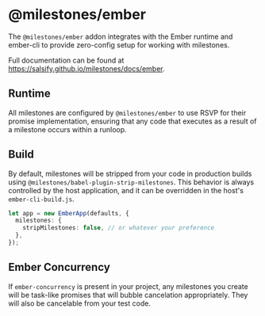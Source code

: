 # @milestones/ember

The `@milestones/ember` addon integrates with the Ember runtime and ember-cli to provide zero-config setup for working with milestones.

Full documentation can be found at https://salsify.github.io/milestones/docs/ember.

## Runtime

All milestones are configured by `@milestones/ember` to use RSVP for their promise implementation, ensuring that any code that executes as a result of a milestone occurs within a runloop.

## Build

By default, milestones will be stripped from your code in production builds using `@milestones/babel-plugin-strip-milestones`. This behavior is always controlled by the host application, and it can be overridden in the host's `ember-cli-build.js`.

```ts
let app = new EmberApp(defaults, {
  milestones: {
    stripMilestones: false, // or whatever your preference
  },
});
```

## Ember Concurrency

If `ember-concurrency` is present in your project, any milestones you create will be task-like promises that will bubble cancelation appropriately. They will also be cancelable from your test code.
